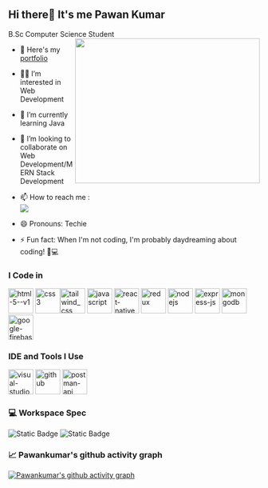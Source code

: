 ## Hi there👋 It's me Pawan Kumar

B.Sc Computer Science Student
<img align="right" width="370" height="290" src="https://media3.giphy.com/media/v1.Y2lkPTc5MGI3NjExNmR5Nm5ucjltYjljNW03am9ob283M283eXJzYm56Njd0enJzZXVlbiZlcD12MV9pbnRlcm5hbF9naWZfYnlfaWQmY3Q9Zw/SWoSkN6DxTszqIKEqv/giphy.webp">
- 📝 Here's my [portfolio](https://my-portfolio-five-chi-61.vercel.app/)
- 🙋‍♂️ I’m interested in Web Development
- 🌱 I’m currently learning Java
- 💞️ I’m looking to collaborate on Web Development/MERN Stack Development
- 📫 How to reach me :
  <br/>[<img src="https://img.shields.io/badge/LinkedIn-0077B5?style=for-the-badge&logo=linkedin&logoColor=white
"/>](www.linkedin.com/in/pawankumar0403)

- 😄 Pronouns: Techie
- ⚡ Fun fact: When I'm not coding, I'm probably daydreaming about coding! 🌟💻

### I Code in
<img width="50" height="50" src="https://img.icons8.com/color/50/html-5--v1.png" alt="html-5--v1"/> <img width="50" height="50" src="https://img.icons8.com/color/50/css3.png" alt="css3"/><img width="50" height="50" src="https://img.icons8.com/fluency/50/tailwind_css.png" alt="tailwind_css"/> <img width="50" height="50" src="https://img.icons8.com/fluency/50/javascript.png" alt="javascript"/> <img width="50" height="50" src="https://img.icons8.com/color/50/react-native.png" alt="react-native"/> <img width="50" height="50" src="https://img.icons8.com/color/50/redux.png" alt="redux"/> <img width="50" height="50" src="https://img.icons8.com/color/50/nodejs.png" alt="nodejs"/> <img width="50" height="50" src="https://img.icons8.com/color/50/express-js.png" alt="express-js"/> <img width="50" height="50" src="https://img.icons8.com/color/50/mongodb.png" alt="mongodb"/> <img width="50" height="50" src="https://img.icons8.com/color/50/google-firebase-console.png" alt="google-firebase-console"/>

### IDE and Tools I Use
<img width="50" height="50" src="https://img.icons8.com/fluency/50/visual-studio-code-2019.png" alt="visual-studio-code-2019"/> <img width="50" height="50" src="https://img.icons8.com/ios-glyphs/50/github.png" alt="github"/> <img width="50" height="50" src="https://img.icons8.com/dusk/50/postman-api.png" alt="postman-api"/> 

### 💻 Workspace Spec
<img alt="Static Badge" src="https://img.shields.io/badge/Acer%20Aspire%20A315-53?style=for-the-badge&logo=acer&logoColor=white&color=red"> <img alt="Static Badge" src="https://img.shields.io/badge/Intel%20Core%20i3-7020U?style=for-the-badge&logo=Intel&logoColor=white&color=blue">

### 📈 Pawankumar's github activity graph
[![Pawankumar's github activity graph](https://github-readme-activity-graph.vercel.app/graph?username=Pawankumar0403&bg_color=000000&color=ffffff&line=2be937&point=ffffff&area=true&hide_border=true)](https://github.com/ashutosh00710/github-readme-activity-graph)
